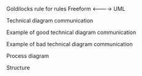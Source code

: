Goldilocks rule for rules
Freeform <----> UML


Technical diagram communication


Example of good technical diagram communication


Example of bad technical diagram communication


Process diagram


Structure


